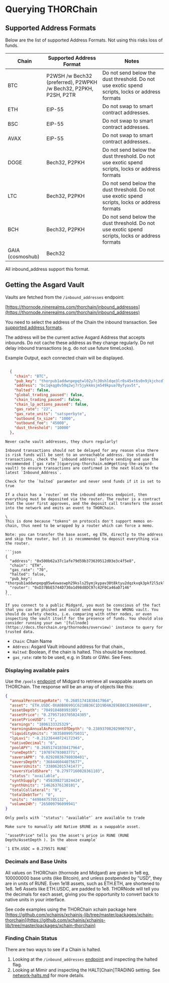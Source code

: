 # Querying THORChain

## Supported Address Formats

Below are the list of supported Address Formats. Not using this risks loss of funds.

| Chain            | Supported Address Format                                         | Notes                                                                                           |
| ---------------- | ---------------------------------------------------------------- | ----------------------------------------------------------------------------------------------- |
| BTC              | P2WSH /w Bech32 (preferred), P2WPKH /w Bech32, P2PKH, P2SH, P2TR | Do not send below the dust threshold. Do not use exotic spend scripts, locks or address formats |
| ETH              | EIP-55                                                           | Do not swap to smart contract addresses.                                                        |
| BSC              | EIP-55                                                           | Do not swap to smart contract addresses.                                                        |
| AVAX             | EIP-55                                                           | Do not swap to smart contract addresses..                                                       |
| DOGE             | Bech32, P2PKH                                                    | Do not send below the dust threshold. Do not use exotic spend scripts, locks or address formats |
| LTC              | Bech32, P2PKH                                                    | Do not send below the dust threshold. Do not use exotic spend scripts, locks or address formats |
| BCH              | Bech32, P2PKH                                                    | Do not send below the dust threshold. Do not use exotic spend scripts, locks or address formats |
| GAIA (cosmoshub) | Bech32                                                           |                                                                                                 |

All inbound_address support this format.

## Getting the Asgard Vault

Vaults are fetched from the `/inbound_addresses` endpoint:

[https://thornode.ninerealms.com/thorchain/inbound_addresses](https://thornode.ninerealms.com/thorchain/inbound_addresses)

You need to select the address of the Chain the inbound transaction. See [supported address formats](./querying-thorchain.md#supported-address-formats).

The address will be the current active Asgard Address that accepts inbounds. Do not cache these address as they change regularly. Do not delay inbound transactions (e.g. do not use future timeLocks).

Example Output, each connected chain will be displayed.

```json

  {
    "chain": "BTC",
    "pub_key": "thorpub1addwnpepqtwl02y7c30shldqe3lr0s45xt6s0n9jkjchcd7zgscknmcn92vugv5v2ng",
    "address": "bc1qkqg0v50q2wj7r5jykkmsjm549kpua70yfyav5t",
    "halted": false,
    "global_trading_paused": false,
    "chain_trading_paused": false,
    "chain_lp_actions_paused": false,
    "gas_rate": "22",
    "gas_rate_units": "satsperbyte",
    "outbound_tx_size": "1000",
    "outbound_fee": "45000",
    "dust_threshold": "10000"
  },
```

```admonish danger
Never cache vault addresses, they churn regularly!
```

```admonish danger
Inbound transactions should not be delayed for any reason else there is risk funds will be sent to an unreachable address. Use standard transactions, check the `inbound address` before sending and use the recommended [`gas rate`](querying-thorchain.md#getting-the-asgard-vault) to ensure transactions are confirmed in the next block to the latest `Inbound_Address`.
```

```admonish danger
Check for the `halted` parameter and never send funds if it is set to true
```

````admonish warning
If a chain has a `router` on the inbound address endpoint, then everything must be deposited via the router. The router is a contract that the user first approves, and the deposit call transfers the asset into the network and emits an event to THORChain.

\
This is done because "tokens" on protocols don't support memos on-chain, thus need to be wrapped by a router which can force a memo.

Note: you can transfer the base asset, eg ETH, directly to the address and skip the router, but it is recommended to deposit everything via the router.

```json
{
  "address": "0x500b62a37c1afe79d59b373639512d03e3c4f5e8",
  "chain": "ETH",
  "gas_rate": "70",
  "halted": false,
  "pub_key": "thorpub1addwnpepq05w4xwaswph29ksls25ymjkypav30t8ktyu2dqzkxqk3pkf2l5zklvfzef",
  "router": "0xD37BbE5744D730a1d98d8DC97c42F0Ca46aD7146"
}
```

````

```admonish warning
If you connect to a public Midgard, you must be conscious of the fact that you can be phished and could send money to the WRONG vault. You should do safety checks, i.e. comparing with other nodes, or even inspecting the vault itself for the presence of funds. You should also consider running your own '[fullnode](https://docs.thorchain.org/thornodes/overview)' instance to query for trusted data.
```

- `Chain`: Chain Name
- `Address`: Asgard Vault inbound address for that chain.,
- `Halted`: Boolean, if the chain is halted. This should be monitored.
- `gas_rate`: rate to be used, e.g. in Stats or GWei. See Fees.

### Displaying available pairs

Use the `/pools` [endpoint](https://midgard.ninerealms.com/v2/pools) of Midgard to retrieve all swappable assets on THORChain. The response will be an array of objects like this:

```json
{
  "annualPercentageRate": "0.26851741838417964",
  "asset": "ETH.USDC-0XA0B86991C6218B36C1D19D4A2E9EB0CE3606EB48",
  "assetDepth": "704918488993385",
  "assetPrice": "0.27957103705024305",
  "assetPriceUSD": "1",
  "earnings": "1806133325329",
  "earningsAnnualAsPercentOfDepth": "0.23893708202900793",
  "liquidityUnits": "30358099575031",
  "lpLuvi": "-0.21236440724172345",
  "nativeDecimal": "6",
  "poolAPY": "0.26851741838417964",
  "runeDepth": "197074793003771",
  "saversAPR": "0.02920836798030401",
  "saversDepth": "368446044075677",
  "saversUnits": "338062015741477",
  "saversYieldShare": "0.27977160028361103",
  "status": "available",
  "synthSupply": "458398271824424",
  "synthUnits": "14626376130101",
  "totalCollateral": "0",
  "totalDebtTor": "0",
  "units": "44984475705132",
  "volume24h": "265009796099941"
}
```

```admonish info
Only pools with `"status": "available"` are available to trade
```

```admonish info
Make sure to manually add Native $RUNE as a swappable asset.
```

```admonish info
`"assetPrice" tells you the asset's price in RUNE (RUNE Depth/AssetDepth ). In the above example`

`1 ETH.USDC = 0.279571 RUNE`
```

### Decimals and Base Units

All values on THORChain (thornode and Midgard) are given in 1e8 eg, 100000000 base units (like Bitcoin), and unless postpended by "USD", they are in units of RUNE. Even 1e18 assets, such as ETH.ETH, are shortened to 1e8. 1e6 Assets like ETH.USDC, are padded to 1e8. THORNode will tell you the decimals for each asset, giving you the opportunity to convert back to native units in your interface.

See code examples using the THORChain xchain package here [https://github.com/xchainjs/xchainjs-lib/tree/master/packages/xchain-thorchain](https://github.com/xchainjs/xchainjs-lib/tree/master/packages/xchain-thorchain)

### Finding Chain Status

There are two ways to see if a Chain is halted.

1. Looking at the `/inbound_addresses` [endpoint](https://thornode.ninerealms.com/thorchain/inbound_addresses) and inspecting the halted flag.
2. Looking at Mimir and inspecting the HALT\[Chain]TRADING setting. See [network-halts.md](network-halts.md "mention") for more details.
